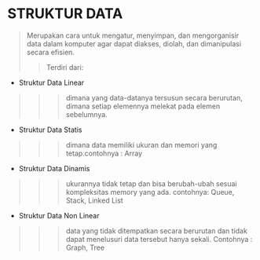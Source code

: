 # STRUKTUR DATA
>Merupakan cara untuk mengatur, menyimpan, dan mengorganisir data dalam komputer agar dapat diakses, diolah, dan dimanipulasi secara efisien.
>>Terdiri dari:
+ Struktur Data Linear
>>>dimana yang data-datanya tersusun secara berurutan, dimana setiap elemennya 
melekat pada elemen sebelumnya.
-  Struktur Data Statis
>>>dimana data memiliki ukuran dan memori yang tetap.contohnya : Array
- Struktur Data Dinamis
>>>ukurannya tidak tetap dan bisa berubah-ubah sesuai kompleksitas memory yang ada. 
contohnya: Queue, Stack, Linked List
+ Struktur Data Non Linear
>>>data yang tidak ditempatkan secara berurutan dan tidak dapat menelusuri data tersebut hanya sekali.
Contohnya : Graph, Tree
